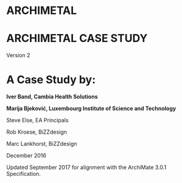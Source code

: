 # ARCHIMETAL

# ARCHIMETAL CASE STUDY
Version 2
# A Case Study by:

**Iver Band, Cambia Health Solutions**
 
**Marija Bjeković, Luxembourg Institute of Science and Technology**
           
Steve Else, EA Principals
   
  
  
Rob Kroese, BiZZdesign
   
Marc Lankhorst, BiZZdesign


December 2016    
        
Updated September 2017 for alignment with the ArchiMate 3.0.1 Specification.
